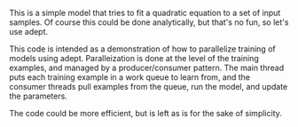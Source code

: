 This is a simple model that tries to fit a quadratic equation to a set of input samples.
Of course this could be done analytically, but that's no fun, so let's use adept.

This code is intended as a demonstration of how to parallelize training of models using
adept. Paralleization is done at the level of the training examples, and managed by a
producer/consumer pattern. The main thread puts each training example in a work queue
to learn from, and the consumer threads pull examples from the queue, run the model,
and update the parameters.

The code could be more efficient, but is left as is for the sake of simplicity.
